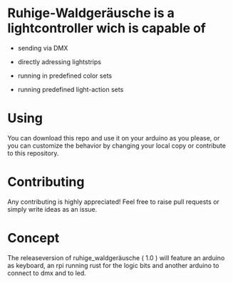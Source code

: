 # Ruhige-Waldgeräusche is a lightcontroller wich is capable of

- sending via DMX
- directly adressing lightstrips

- running in predefined color sets
- running predefined light-action sets

# Using

You can download this repo and use it on your arduino as you please, or you can customize the behavior by changing your local copy or contribute to this repository.

# Contributing

Any contributing is highly appreciated!
Feel free to raise pull requests or simply write ideas as an issue.

# Concept

The releaseversion of ruhige_waldgeräusche ( 1.0 ) will feature an arduino as keyboard, an rpi running rust for the logic bits and another arduino to connect to dmx and to led.